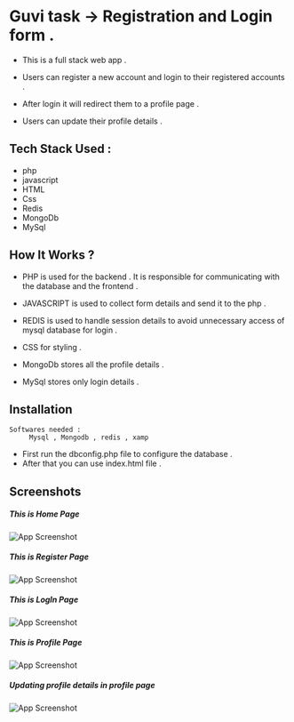 
# Guvi task -> Registration and Login form .

* This is a full stack web app . 

* Users can register a new account and login to their registered accounts .

* After login it will redirect them to a profile page .

* Users can update their profile details .



## Tech Stack Used :
* php 
* javascript
* HTML 
* Css 
* Redis
* MongoDb
* MySql



## How It Works ?

* PHP is used for the backend . It is responsible for communicating with the database and the frontend .

* JAVASCRIPT is used to collect form details and send it to the php . 

* REDIS is used to handle session details to avoid unnecessary access of mysql database for login .

* CSS for styling . 

* MongoDb stores all the profile details . 
* MySql stores only login details . 
## Installation

    Softwares needed : 
         Mysql , Mongodb , redis , xamp 

* First run the dbconfig.php file to configure the database .
* After that you can use index.html file .    


    
## Screenshots
##### This is Home Page
![App Screenshot](https://github.com/lukog2002/guvi/blob/main/screenshots/pic1.jpg?raw=true)


##### This is Register Page
![App Screenshot](https://github.com/lukog2002/guvi/blob/main/screenshots/pic3.jpg?raw=true)


##### This is LogIn Page
![App Screenshot](https://github.com/lukog2002/guvi/blob/main/screenshots/pic2.jpg?raw=true)


##### This is Profile Page
![App Screenshot](https://github.com/lukog2002/guvi/blob/main/screenshots/profile.jpg?raw=true)


##### Updating profile details in profile page
![App Screenshot](https://github.com/lukog2002/guvi/blob/main/screenshots/pic4.jpg?raw=true)
